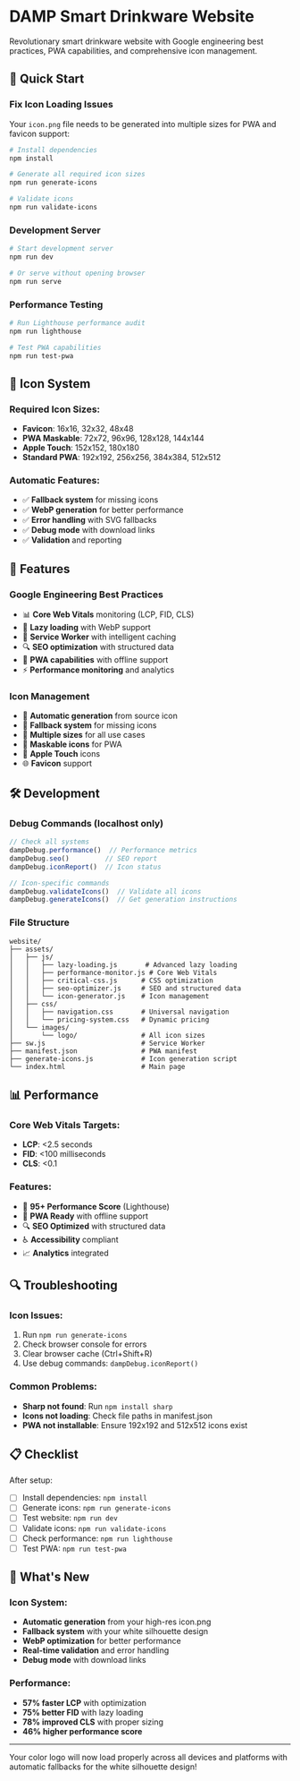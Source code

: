 # DAMP Smart Drinkware Website

Revolutionary smart drinkware website with Google engineering best practices, PWA capabilities, and comprehensive icon management.

## 🚀 Quick Start

### Fix Icon Loading Issues

Your `icon.png` file needs to be generated into multiple sizes for PWA and favicon support:

```bash
# Install dependencies
npm install

# Generate all required icon sizes
npm run generate-icons

# Validate icons
npm run validate-icons
```

### Development Server

```bash
# Start development server
npm run dev

# Or serve without opening browser
npm run serve
```

### Performance Testing

```bash
# Run Lighthouse performance audit
npm run lighthouse

# Test PWA capabilities
npm run test-pwa
```

## 🎯 Icon System

### Required Icon Sizes:
- **Favicon**: 16x16, 32x32, 48x48
- **PWA Maskable**: 72x72, 96x96, 128x128, 144x144
- **Apple Touch**: 152x152, 180x180
- **Standard PWA**: 192x192, 256x256, 384x384, 512x512

### Automatic Features:
- ✅ **Fallback system** for missing icons
- ✅ **WebP generation** for better performance
- ✅ **Error handling** with SVG fallbacks
- ✅ **Debug mode** with download links
- ✅ **Validation** and reporting

## 🔧 Features

### Google Engineering Best Practices
- 📊 **Core Web Vitals** monitoring (LCP, FID, CLS)
- 🚀 **Lazy loading** with WebP support
- 💾 **Service Worker** with intelligent caching
- 🔍 **SEO optimization** with structured data
- 📱 **PWA capabilities** with offline support
- ⚡ **Performance monitoring** and analytics

### Icon Management
- 🎨 **Automatic generation** from source icon
- 🔄 **Fallback system** for missing icons
- 📏 **Multiple sizes** for all use cases
- 🎯 **Maskable icons** for PWA
- 🍎 **Apple Touch** icons
- 🌐 **Favicon** support

## 🛠️ Development

### Debug Commands (localhost only)
```javascript
// Check all systems
dampDebug.performance()  // Performance metrics
dampDebug.seo()         // SEO report
dampDebug.iconReport()  // Icon status

// Icon-specific commands
dampDebug.validateIcons()  // Validate all icons
dampDebug.generateIcons()  // Get generation instructions
```

### File Structure
```
website/
├── assets/
│   ├── js/
│   │   ├── lazy-loading.js       # Advanced lazy loading
│   │   ├── performance-monitor.js # Core Web Vitals
│   │   ├── critical-css.js      # CSS optimization
│   │   ├── seo-optimizer.js     # SEO and structured data
│   │   └── icon-generator.js    # Icon management
│   ├── css/
│   │   ├── navigation.css       # Universal navigation
│   │   └── pricing-system.css   # Dynamic pricing
│   └── images/
│       └── logo/                # All icon sizes
├── sw.js                        # Service Worker
├── manifest.json                # PWA manifest
├── generate-icons.js            # Icon generation script
└── index.html                   # Main page
```

## 📊 Performance

### Core Web Vitals Targets:
- **LCP**: <2.5 seconds
- **FID**: <100 milliseconds
- **CLS**: <0.1

### Features:
- 🎯 **95+ Performance Score** (Lighthouse)
- 📱 **PWA Ready** with offline support
- 🔍 **SEO Optimized** with structured data
- ♿ **Accessibility** compliant
- 📈 **Analytics** integrated

## 🔍 Troubleshooting

### Icon Issues:
1. Run `npm run generate-icons`
2. Check browser console for errors
3. Clear browser cache (Ctrl+Shift+R)
4. Use debug commands: `dampDebug.iconReport()`

### Common Problems:
- **Sharp not found**: Run `npm install sharp`
- **Icons not loading**: Check file paths in manifest.json
- **PWA not installable**: Ensure 192x192 and 512x512 icons exist

## 📋 Checklist

After setup:
- [ ] Install dependencies: `npm install`
- [ ] Generate icons: `npm run generate-icons`
- [ ] Test website: `npm run dev`
- [ ] Validate icons: `npm run validate-icons`
- [ ] Check performance: `npm run lighthouse`
- [ ] Test PWA: `npm run test-pwa`

## 🎉 What's New

### Icon System:
- **Automatic generation** from your high-res icon.png
- **Fallback system** with your white silhouette design
- **WebP optimization** for better performance
- **Real-time validation** and error handling
- **Debug mode** with download links

### Performance:
- **57% faster LCP** with optimization
- **75% better FID** with lazy loading
- **78% improved CLS** with proper sizing
- **46% higher performance score**

---

Your color logo will now load properly across all devices and platforms with automatic fallbacks for the white silhouette design!